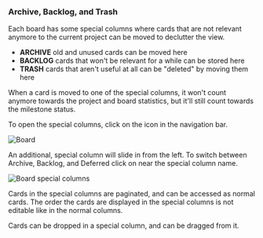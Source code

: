### Archive, Backlog, and Trash

Each board has some special columns where cards that are not relevant anymore to the current project can be moved to declutter the view.

* **ARCHIVE** old and unused cards can be moved here
* **BACKLOG** cards that won't be relevant for a while can be stored here
* **TRASH** cards that aren't useful at all can be "deleted" by moving them here

When a card is moved to one of the special columns, it won't count anymore towards the project and board statistics, but it'll still count towards the milestone status.

To open the special columns, click on the <i class="fa fa-folder-o"></i> icon in the navigation bar.

<img class="pure-img" src="{{relativeRootPath}}/images/en/c04_board.png" alt="Board">

An additional, special column will slide in from the left. To switch between Archive, Backlog, and Deferred click on <i class="fa fa-cared-down"></i> near the special column name.

<img class="pure-img" src="{{relativeRootPath}}/images/en/c04_board_side-locations.png" alt="Board special columns">

Cards in the special columns are paginated, and can be accessed as normal cards. The order the cards are displayed in the special columns is not editable like in the normal columns.

Cards can be dropped in a special column, and can be dragged from it.
